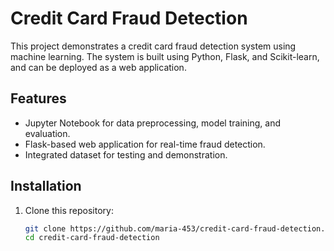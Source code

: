 # Credit Card Fraud Detection

This project demonstrates a credit card fraud detection system using machine learning. The system is built using Python, Flask, and Scikit-learn, and can be deployed as a web application.

## Features
- Jupyter Notebook for data preprocessing, model training, and evaluation.
- Flask-based web application for real-time fraud detection.
- Integrated dataset for testing and demonstration.

## Installation

1. Clone this repository:
   ```bash
   git clone https://github.com/maria-453/credit-card-fraud-detection.git
   cd credit-card-fraud-detection